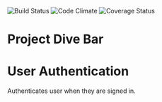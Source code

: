 ![Build Status](https://codeship.com/projects/<2ba85650-e4b2-0134-bf5f-3ac90cb8ca14>/status?branch=master)
![Code Climate](https://codeclimate.com/github/<ryancoopersmith>/<project_dive_bomb>.png)
![Coverage Status](https://coveralls.io/repos/<ryancoopersmith>/<project_dive_bomb>/badge.png)

# Project Dive Bar

# User Authentication
  Authenticates user when they are signed in.
